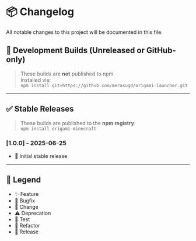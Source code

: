 # 📦 Changelog

All notable changes to this project will be documented in this file.

## 🔁 Development Builds (Unreleased or GitHub-only)

> These builds are **not** published to npm.  
> Installed via:  
> `npm install git+https://github.com/merasugd/origami-launcher.git`

---

## ✅ Stable Releases

> These builds are published to the **npm registry**:  
> `npm install origami-minecraft`

### [1.0.0] - 2025-06-25
- 🎉 Initial stable release

---

## 📌 Legend

- ✨ Feature
- 🐛 Bugfix
- 🔄 Change
- ⚠️ Deprecation
- 🧪 Test
- 🚧 Refactor
- 🎉 Release

